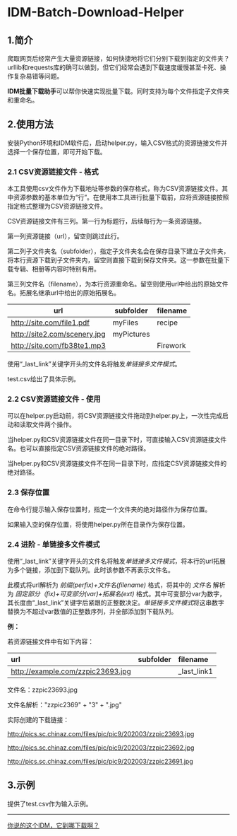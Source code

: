 # IDM-Batch-Download-Helper

## 1.简介
爬取网页后经常产生大量资源链接，如何快捷地将它们分别下载到指定的文件夹？urllib和requests库的确可以做到，但它们经常会遇到下载速度缓慢甚至卡死、操作复杂易错等问题。

**IDM批量下载助手**可以帮你快速实现批量下载。同时支持为每个文件指定子文件夹和重命名。

## 2.使用方法
安装Python环境和IDM软件后，启动helper.py，输入CSV格式的资源链接文件并选择一个保存位置，即可开始下载。

### 2.1 CSV资源链接文件 - 格式
本工具使用csv文件作为下载地址等参数的保存格式，称为CSV资源链接文件。其中资源参数的基本单位为“行”。在使用本工具进行批量下载前，应将资源链接按照指定格式整理为CSV资源链接文件。

CSV资源链接文件有三列。第一行为标题行，后续每行为一条资源链接。

第一列资源链接（url），留空则跳过此行。

第二列子文件夹名（subfolder），指定子文件夹名会在保存目录下建立子文件夹，将本行资源下载到子文件夹内，留空则直接下载到保存文件夹。这一参数在批量下载专辑、相册等内容时特别有用。

第三列文件名（filename），为本行资源重命名。留空则使用url中给出的原始文件名。拓展名继承url中给出的原始拓展名。

| url                           | subfolder    | filename |
|-|-|-|
| http://site.com/file1.pdf     | myFiles      | recipe   |
| http://site2.com/scenery.jpg  | myPictures   |          |
| http://site.com/fb38te1.mp3   |              | Firework |

使用“_last_link”关键字开头的文件名将触发*单链接多文件模式*。

test.csv给出了具体示例。

### 2.2 CSV资源链接文件 - 使用

可以在helper.py启动前，将CSV资源链接文件拖动到helper.py上，一次性完成启动和读取文件两个操作。

当helper.py和CSV资源链接文件在同一目录下时，可直接输入CSV资源链接文件名。也可以直接指定CSV资源链接文件的绝对路径。

当helper.py和CSV资源链接文件不在同一目录下时，应指定CSV资源链接文件的绝对路径。

### 2.3 保存位置
在命令行提示输入保存位置时，指定一个文件夹的绝对路径作为保存位置。

如果输入空的保存位置，将使用helper.py所在目录作为保存位置。

### 2.4 进阶 - 单链接多文件模式
使用“_last_link”关键字开头的文件名将触发*单链接多文件模式*，将本行的url拓展为多个链接，添加到下载队列。此时该参数不再表示文件名。

此模式将url解析为 *前缀(perfix)+文件名(filename)* 格式，将其中的 *文件名* 解析为 *固定部分（fix)+可变部分(var)+拓展名(ext)* 格式。其中可变部分var为数字，其长度由“_last_link”关键字后紧跟的正整数决定。*单链接多文件模式*将这串数字替换为不超过var数值的正整数序列，并全部添加到下载队列。

**例：**

若资源链接文件中有如下内容：

|url|subfolder|filename|
|:-|:-|:-|
| http://example.com/zzpic23693.jpg |  | \_last_link1 |

文件名：zzpic23693.jpg

文件名解析："zzpic2369" + "3" + ".jpg"

实际创建的下载链接：

http://pics.sc.chinaz.com/files/pic/pic9/202003/zzpic23693.jpg

http://pics.sc.chinaz.com/files/pic/pic9/202003/zzpic23692.jpg

http://pics.sc.chinaz.com/files/pic/pic9/202003/zzpic23691.jpg

## 3.示例
提供了test.csv作为输入示例。




-----
[你说的这个IDM，它到哪下载啊？](https://www.52pojie.cn/thread-1013874-1-1.html)
